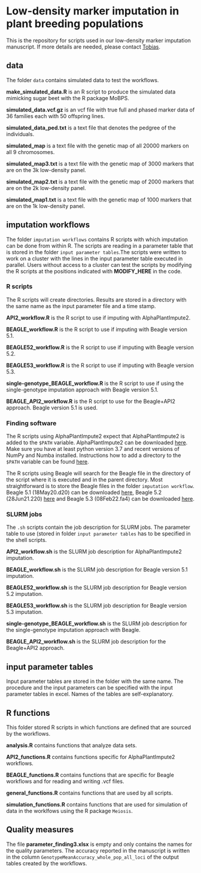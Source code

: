 # Low-density marker imputation in plant breeding populations

This is the repository for scripts used in our low-density marker imputation manuscript. If more details are needed, please contact [Tobias](tobias.niehoff@wur.nl).

## data
The folder `data` contains simulated data to test the workflows.

**make_simulated_data.R** is an R script to produce the simulated data mimicking sugar beet with the R package MoBPS.

**simulated_data.vcf.gz** is an vcf file with true full and phased marker data of 36 families each with 50 offspring lines.

**simulated_data_ped.txt** is a text file that denotes the pedgree of the individuals.

**simulated_map** is a text file with the genetic map of all 20000 markers on all 9 chromosomes.

**simulated_map3.txt** is a text file with the genetic map of 3000 markers that are on the 3k low-density panel.

**simulated_map2.txt** is a text file with the genetic map of 2000 markers that are on the 2k low-density panel.

**simulated_map1.txt** is a text file with the genetic map of 1000 markers that are on the 1k low-density panel.

## imputation workflows
The folder `imputation workflows` contains R scripts with which imputation can be done from within R. The scripts are reading in a parameter table that is stored in the folder `input parameter tables`.The scripts were written to work on a cluster with the lines in the input parameter table executed in parallel. Users without access to a cluster can test the scripts by modifying the R scripts at the positions indicated with **MODIFY_HERE** in the code.


### R scripts
The R scripts will create directories. Results are stored in a directory with the same name as the input parameter file and a time stamp.

**API2_workflow.R** is the R script to use if imputing with AlphaPlantImpute2.

**BEAGLE_workflow.R** is the R script to use if imputing with Beagle version 5.1.

**BEAGLE52_workflow.R** is the R script to use if imputing with Beagle version 5.2.

**BEAGLE53_workflow.R** is the R script to use if imputing with Beagle version 5.3.

**single-genotype_BEAGLE_workflow.R** is the R script to use if using the single-genotype imputation approach with Beagle version 5.1.

**BEAGLE_API2_workflow.R** is the R script to use for the Beagle+API2 approach. Beagle version 5.1 is used.


### Finding software
The R scripts using AlphaPlantImpute2 expect that AlphaPlantImpute2 is added to the `$PATH` variable. AlphaPlantImpute2 can be downloaded [here](https://github.com/AlphaGenes/AlphaPlantImpute2). Make sure you have at least python version 3.7 and recent versions of NumPy and Numba installed. Instructions how to add a directory to the `$PATH` variable can be found [here](https://linuxize.com/post/how-to-add-directory-to-path-in-linux/).

The R scripts using Beagle will search for the Beagle file in the directory of the script where it is executed and in the parent directory. Most straightforward is to store the Beagle files in the folder `imputation workflow`. Beagle 5.1 (18May20.d20) can be downloaded [here](https://faculty.washington.edu/browning/beagle/b5_1.html), Beagle 5.2 (28Jun21.220) [here](https://faculty.washington.edu/browning/beagle/old.beagle.html) and Beagle 5.3 (08Feb22.fa4) can be downloaded [here](https://faculty.washington.edu/browning/beagle/beagle.html).

### SLURM jobs
The `.sh` scripts contain the job description for SLURM jobs. The parameter table to use (stored in folder `input parameter tables` has to be specified in the shell scripts.

**API2_workflow.sh** is the SLURM job description for AlphaPlantImpute2 imputation.

**BEAGLE_workflow.sh** is the SLURM job description for Beagle version 5.1 imputation.

**BEAGLE52_workflow.sh** is the SLURM job description for Beagle version 5.2 imputation.

**BEAGLE53_workflow.sh** is the SLURM job description for Beagle version 5.3 imputation.

**single-genotype_BEAGLE_workflow.sh** is the SLURM job description for the single-genotype imputation approach with Beagle.

**BEAGLE_API2_workflow.sh** is the SLURM job description for the Beagle+API2 approach.

## input parameter tables
Input parameter tables are stored in the folder with the same name. The procedure and the input parameters can be specified with the input parameter tables in excel. Names of the tables are self-explanatory.

## R functions
This folder stored R scripts in which functions are defined that are sourced by the workflows.

**analysis.R** contains functions that analyze data sets.

**API2_functions.R** contains functions specific for AlphaPlantImpute2 workflows.

**BEAGLE_functions.R** contains functions that are specific for Beagle workflows and for reading and writing .vcf files.

**general_functions.R** contains functions that are used by all scripts.

**simulation_functions.R** contains functions that are used for simulation of data in the worklfows using the R package `Meiosis`.

## Quality measures
The file **parameter_finding3.xlsx** is empty and only contains the names for the quality parameters. The accuracy reported in the manuscript is written in the column `GenotypeMeanAccuracy_whole_pop_all_loci` of the output tables created by the workflows.
